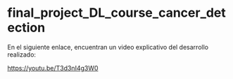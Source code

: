 # final_project_DL_course_cancer_detection
En el siguiente enlace, encuentran un video explicativo del desarrollo realizado:

https://youtu.be/T3d3nI4g3W0
